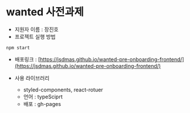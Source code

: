 # wanted 사전과제

- 지원자 이름 : 장진호
- 프로젝트 실행 방법

```
npm start
```
- 배포링크 : [https://jsdmas.github.io/wanted-pre-onboarding-frontend/](https://jsdmas.github.io/wanted-pre-onboarding-frontend/)


- 사용 라이브러리
  - styled-components, react-rotuer
  - 언어 : typeSciprt
  - 배포 : gh-pages
